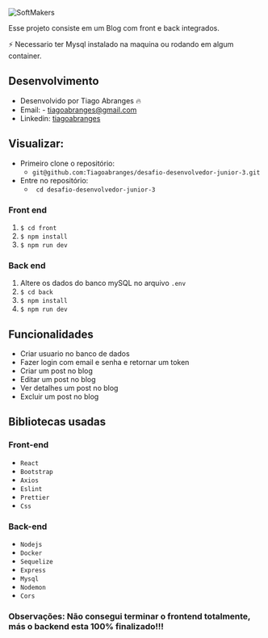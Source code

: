![SoftMakers](https://vagas.softmakers.com.br/assets/img/logotipo14xxhdpi.png)


Esse projeto consiste em um Blog com front e back integrados.

:zap: Necessario ter Mysql instalado na maquina ou rodando em algum container.


## Desenvolvimento
 - Desenvolvido por Tiago Abranges :fire:
 - Email: - tiagoabranges@gmail.com
 - Linkedin: <a href="https://www.linkedin.com/in/tiagoabranges/" target="_blank">tiagoabranges</a>

## Visualizar:
 - Primeiro clone o repositório:
    - ``` git@github.com:Tiagoabranges/desafio-desenvolvedor-junior-3.git ```
 - Entre no repositório: 
   - ``` cd desafio-desenvolvedor-junior-3```


### Front end

  1. `$ cd front`
  2. `$ npm install` 
  3. `$ npm run dev`
  
### Back end

  1. Altere os dados do banco mySQL no arquivo `.env`
  2. `$ cd back`
  3. `$ npm install`
  4. `$ npm run dev`
  
## Funcionalidades

  + Criar usuario no banco de dados
  + Fazer login com email e senha e retornar um token
  + Criar um post no blog
  + Editar um post no blog
  + Ver detalhes um post no blog
  + Excluir um post no blog
  
## Bibliotecas usadas

### Front-end

 +  `React`
 +  `Bootstrap`
 +  `Axios`
 +  `Eslint`
 +  `Prettier`
 +  `Css`

### Back-end

+ `Nodejs`
+ `Docker`
+ `Sequelize`
+ `Express`
+ `Mysql`
+ `Nodemon`
+ `Cors`

### Observações: Não consegui terminar o frontend totalmente, más o backend esta 100% finalizado!!!

